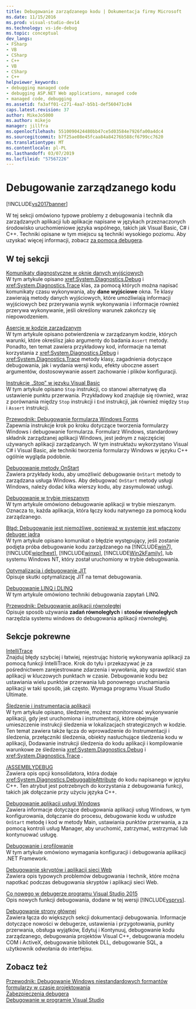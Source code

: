 ```yaml
---
title: Debugowanie zarządzanego kodu | Dokumentacja firmy Microsoft
ms.date: 11/15/2016
ms.prod: visual-studio-dev14
ms.technology: vs-ide-debug
ms.topic: conceptual
dev_langs:
- FSharp
- VB
- CSharp
- C++
- VB
- CSharp
- C++
helpviewer_keywords:
- debugging managed code
- debugging ASP.NET Web applications, managed code
- managed code, debugging
ms.assetid: fa3aff01-c271-4aa7-b5b1-def560471c84
caps.latest.revision: 37
author: MikeJo5000
ms.author: mikejo
manager: jillfra
ms.openlocfilehash: 5510090424480bb47ce5d03584e7926fa00a4dc4
ms.sourcegitcommit: b7f25ae08e45fcaa84a84276b588cf6799cc7620
ms.translationtype: MT
ms.contentlocale: pl-PL
ms.lasthandoff: 03/07/2019
ms.locfileid: "57567226"
---
```

# <a name="debugging-managed-code"></a>Debugowanie zarządzanego kodu
[!INCLUDE[vs2017banner](../includes/vs2017banner.md)]

W tej sekcji omówiono typowe problemy z debugowania i technik dla zarządzanych aplikacji lub aplikacje napisane w językach przeznaczonych środowisko uruchomieniowe języka wspólnego, takich jak Visual Basic, C# i C++. Techniki opisane w tym miejscu są techniki wysokiego poziomu. Aby uzyskać więcej informacji, zobacz [za pomocą debugera](../debugger/debugger-basics.md).  
  
## <a name="in-this-section"></a>W tej sekcji  
 [Komunikaty diagnostyczne w oknie danych wyjściowych](../debugger/diagnostic-messages-in-the-output-window.md)  
 W tym artykule opisano <xref:System.Diagnostics.Debug> i <xref:System.Diagnostics.Trace> klas, za pomocą których można napisać komunikaty czasu wykonywania, aby **dane wyjściowe** okna. Te klasy zawierają metody danych wyjściowych, które umożliwiają informacji wyjściowych bez przerywania wynik wykonywania i informacje również przerywa wykonywanie, jeśli określony warunek zakończy się niepowodzeniem.  
  
 [Asercje w kodzie zarządzanym](../debugger/assertions-in-managed-code.md)  
 W tym artykule opisano potwierdzenia w zarządzanym kodzie, których warunki, które określisz jako argumenty do badania `Assert` metody. Ponadto, ten temat zawiera przykładowy kod, informacje na temat korzystania z <xref:System.Diagnostics.Debug> i <xref:System.Diagnostics.Trace> metody klasy, zagadnienia dotyczące debugowania, jak i wydania wersji kodu, efekty uboczne assert argumentów, dostosowywanie assert zachowanie i plików konfiguracji.  
  
 [Instrukcje „Stop” w języku Visual Basic](../debugger/stop-statements-in-visual-basic.md)  
 W tym artykule opisano `Stop` instrukcji, co stanowi alternatywę dla ustawienie punktu przerwania. Przykładowy kod znajduje się również, wraz z porównania między `Stop` instrukcji i `End` instrukcji, jak również między `Stop` i `Assert` instrukcji.  
  
 [Przewodnik: Debugowanie formularza Windows Forms](../debugger/walkthrough-debugging-a-windows-form.md)  
 Zapewnia instrukcje krok po kroku dotyczące tworzenia formularzy Windows i debugowanie formularza. Formularz Windows, standardowy składnik zarządzanej aplikacji Windows, jest jednym z najczęściej używanych aplikacji zarządzanych. W tym instruktażu wykorzystano Visual C# i Visual Basic, ale techniki tworzenia formularzy Windows w języku C++ ogólnie wygląda podobnie.  
  
 [Debugowanie metody OnStart](../debugger/how-to-debug-the-onstart-method.md)  
 Zawiera przykłady kodu, aby umożliwić debugowanie `OnStart` metody to zarządzana usługa Windows. Aby debugować `OnStart` metody usługi Windows, należy dodać kilka wierszy kodu, aby zasymulować usługi.  
  
 [Debugowanie w trybie mieszanym](../debugger/debugging-mixed-mode-applications.md)  
 W tym artykule omówiono debugowanie aplikacji w trybie mieszanym. Oznacza to, każda aplikacja, która łączy kodu natywnego za pomocą kodu zarządzanego.  
  
 [Błąd: Debugowanie jest niemożliwe, ponieważ w systemie jest włączony debuger jądra](../debugger/error-debugging-isn-t-possible-because-a-kernel-debugger-is-enabled-on-the-system.md)  
 W tym artykule opisano komunikat o błędzie występujący, jeśli zostanie podjęta próba debugowanie kodu zarządzanego na [!INCLUDE[win7](../includes/win7-md.md)], [!INCLUDE[wiprlhext](../includes/wiprlhext-md.md)], [!INCLUDE[winxp](../includes/winxp-md.md)], [!INCLUDE[Win2kFamily](../includes/win2kfamily-md.md)], lub systemu Windows NT, który został uruchomiony w trybie debugowania.  
  
 [Optymalizacja i debugowanie JIT](../debugger/jit-optimization-and-debugging.md)  
 Opisuje skutki optymalizację JIT na temat debugowania.  
  
 [Debugowanie LINQ i DLINQ](../debugger/debugging-linq.md)  
 W tym artykule omówiono techniki debugowania zapytań LINQ.  
  
 [Przewodnik: Debugowanie aplikacji równoległej](../debugger/walkthrough-debugging-a-parallel-application.md)  
 Opisuje sposób używania **zadań równoległych** i **stosów równoległych** narzędzia systemu windows do debugowania aplikacji równoległej.  
  
## <a name="related-sections"></a>Sekcje pokrewne  
 [IntelliTrace](../debugger/intellitrace.md)  
 Znajduj błędy szybciej i łatwiej, rejestrując historię wykonywania aplikacji za pomocą funkcji IntelliTrace. Krok do tyłu i przekazywać je za pośrednictwem zarejestrowane zdarzenia i wywołania, aby sprawdzić stan aplikacji w kluczowych punktach w czasie. Debugowanie kodu bez ustawiania wielu punktów przerwania lub ponownego uruchamiania aplikacji w taki sposób, jak często. Wymaga programu Visual Studio Ultimate.  
  
 [Śledzenie i instrumentacja aplikacji](http://msdn.microsoft.com/library/773b6fc4-9013-4322-b728-5dec7a72e743)  
 W tym artykule opisano, śledzenie, możesz monitorować wykonywanie aplikacji, gdy jest uruchomiona i instrumentacji, które obejmuje umieszczenie instrukcji śledzenia w lokalizacjach strategicznych w kodzie. Ten temat zawiera także łącza do wprowadzenie do Instrumentacji i śledzenia, przełączniki śledzenia, obiekty nasłuchujące śledzenia kodu w aplikacji, Dodawanie instrukcji śledzenia do kodu aplikacji i kompilowanie warunkowe ze śledzenia <xref:System.Diagnostics.Debug> i <xref:System.Diagnostics.Trace> .  
  
 [/ASSEMBLYDEBUG](http://msdn.microsoft.com/library/94443af3-470c-41d7-83a0-7434563d7982)  
 Zawiera opis opcji konsolidatora, która dodaje <xref:System.Diagnostics.DebuggableAttribute> do kodu napisanego w języku C++. Ten atrybut jest potrzebnych do korzystania z debugowania funkcji, takich jak dołączanie przy użyciu języka C++.  
  
 [Debugowanie aplikacji usługi Windows](http://msdn.microsoft.com/library/63ab0800-0f05-4f1e-88e6-94c73fd920a2)  
 Zawiera informacje dotyczące debugowania aplikacji usług Windows, w tym konfigurowania, dołączanie do procesu, debugowanie kodu w usłudze `OnStart` metodę i kod w metody Main, ustawiania punktów przerwania, a za pomocą kontroli usług Manager, aby uruchomić, zatrzymać, wstrzymać lub kontynuować usługę.  
  
 [Debugowanie i profilowanie](http://msdn.microsoft.com/library/4a04863e-2475-46f4-bc3f-3c11510c2a4b)  
 W tym artykule omówiono wymagania konfiguracji i debugowania aplikacji .NET Framework.  
  
 [Debugowanie skryptów i aplikacji sieci Web](../debugger/debugging-web-applications-and-script.md)  
 Zawiera opis typowych problemów debugowania i technik, które można napotkać podczas debugowania skryptów i aplikacji sieci Web.  
  
 [Co nowego w debugerze programu Visual Studio 2015](../debugger/what-s-new-for-the-debugger-in-visual-studio-2015.md)  
 Opis nowych funkcji debugowania, dodane w tej wersji [!INCLUDE[vsprvs](../includes/vsprvs-md.md)].  
  
 [Debugowanie strony głównej](../debugger/debugging-in-visual-studio.md)  
 Zawiera łącza do większych sekcji dokumentacji debugowania. Informacje dotyczące nowości w debugerze, ustawienia i przygotowania, punkty przerwania, obsługa wyjątków, Edytuj i Kontynuuj, debugowanie kodu zarządzanego, debugowania projektów Visual C++, debugowania modelu COM i ActiveX, debugowanie bibliotek DLL, debugowanie SQL, a użytkownik odwołania do interfejsu.  
  
## <a name="see-also"></a>Zobacz też  
 [Przewodnik: Debugowanie Windows niestandardowych formantów formularzy w czasie projektowania](http://msdn.microsoft.com/library/1fd83ccd-3798-42fc-85a3-6cba99467387)   
 [Zabezpieczenia debugera](../debugger/debugger-security.md)   
 [Debugowanie w programie Visual Studio](../debugger/debugging-in-visual-studio.md)
